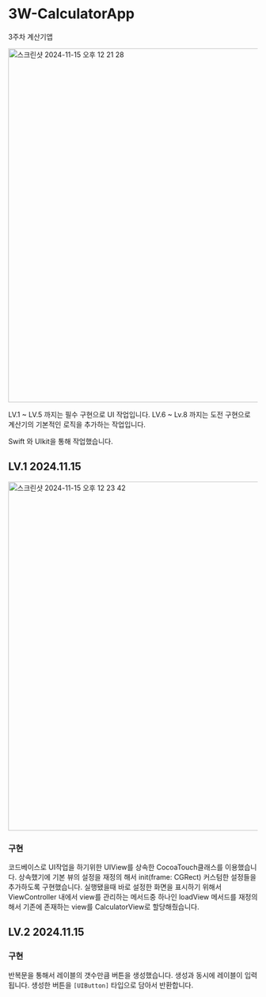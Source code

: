 # 3W-CalculatorApp
3주차 계산기앱

<img width="714" alt="스크린샷 2024-11-15 오후 12 21 28" src="https://github.com/user-attachments/assets/b0dd299e-9d8f-4d82-a69a-6eca372b8487">

LV.1 ~ LV.5 까지는 필수 구현으로 UI 작업입니다.
LV.6 ~ Lv.8 까지는 도전 구현으로 계산기의 기본적인 로직을 추가하는 작업입니다.

Swift 와 UIkit을 통해 작업했습니다.


## LV.1 2024.11.15
<img width="704" alt="스크린샷 2024-11-15 오후 12 23 42" src="https://github.com/user-attachments/assets/caa0d0c8-fca8-4047-b3ca-12d4892c758c">

### 구현
코드베이스로 UI작업을 하기위한 UIView를 상속한 CocoaTouch클래스를 이용했습니다.
상속했기에 기본 뷰의 설정을 재정의 해서 init(frame: CGRect) 
커스텀한 설정들을 추가하도록 구현했습니다.
실행됐을때 바로 설정한 화면을 표시하기 위해서 ViewController 내에서 
view를 관리하는 메서드중 하나인 loadView 메서드를 재정의해서 기존에 존재하는 view를 CalculatorView로 할당해줬습니다.

## LV.2 2024.11.15

### 구현
반복문을 통해서 레이블의 갯수만큼 버튼을 생성했습니다. 
생성과 동시에 레이블이 입력됩니다.
생성한 버튼을 `[UIButton]` 타입으로 담아서 반환합니다.
